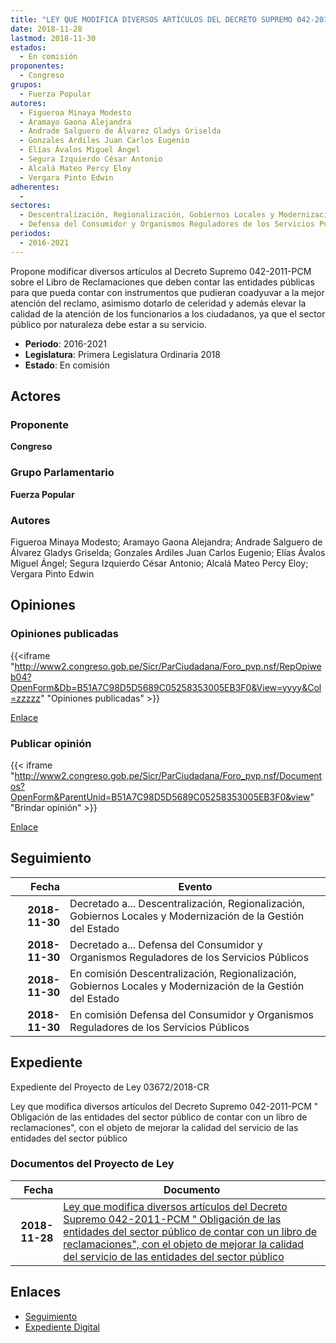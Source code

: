 ```yaml
---
title: "LEY QUE MODIFICA DIVERSOS ARTÍCULOS DEL DECRETO SUPREMO 042-2011-PCM, OBLIGACIÓN DE LAS ENTIDADES DEL SECTOR PÚBLICO DE CONTAR CON UN LIBRO DE RECLAMACIONES, CON EL OBJETO DE MEJORAR LA CALIDAD DEL SERVICIO DE LAS ENTIDADES DEL SECTOR PÚBLICO"
date: 2018-11-28
lastmod: 2018-11-30
estados: 
  - En comisión
proponentes: 
  - Congreso
grupos: 
  - Fuerza Popular
autores: 
  - Figueroa Minaya Modesto
  - Aramayo Gaona Alejandra
  - Andrade Salguero de Álvarez Gladys Griselda
  - Gonzales Ardiles Juan Carlos Eugenio
  - Elías Ávalos Miguel Ángel
  - Segura Izquierdo César Antonio
  - Alcalá Mateo Percy Eloy
  - Vergara Pinto Edwin
adherentes: 
  - 
sectores: 
  - Descentralización, Regionalización, Gobiernos Locales y Modernización de la Gestión del Estado
  - Defensa del Consumidor y Organismos Reguladores de los Servicios Públicos
periodos: 
  - 2016-2021
---
```


Propone modificar diversos artículos al Decreto Supremo 042-2011-PCM sobre el Libro de Reclamaciones que deben contar las entidades públicas para que pueda contar con instrumentos que pudieran coadyuvar a la mejor atención del reclamo, asimismo dotarlo de celeridad y además elevar la calidad de la atención de los funcionarios a los ciudadanos, ya que el sector público por naturaleza debe estar a su servicio.

- **Periodo**: 2016-2021
- **Legislatura**: Primera Legislatura Ordinaria 2018
- **Estado**: En comisión

## Actores

### Proponente

**Congreso**

### Grupo Parlamentario

**Fuerza Popular**

### Autores

Figueroa Minaya Modesto; Aramayo Gaona Alejandra; Andrade Salguero de Álvarez Gladys Griselda; Gonzales Ardiles Juan Carlos Eugenio; Elías Ávalos Miguel Ángel; Segura Izquierdo César Antonio; Alcalá Mateo Percy Eloy; Vergara Pinto Edwin


## Opiniones

### Opiniones publicadas

{{<iframe "http://www2.congreso.gob.pe/Sicr/ParCiudadana/Foro_pvp.nsf/RepOpiweb04?OpenForm&Db=B51A7C98D5D5689C05258353005EB3F0&View=yyyy&Col=zzzzz" "Opiniones publicadas" >}}

[Enlace](http://www2.congreso.gob.pe/Sicr/ParCiudadana/Foro_pvp.nsf/RepOpiweb04?OpenForm&Db=B51A7C98D5D5689C05258353005EB3F0&View=yyyy&Col=zzzzz)
### Publicar opinión

{{< iframe "http://www2.congreso.gob.pe/Sicr/ParCiudadana/Foro_pvp.nsf/Documentos?OpenForm&ParentUnid=B51A7C98D5D5689C05258353005EB3F0&view" "Brindar opinión" >}}

[Enlace](http://www2.congreso.gob.pe/Sicr/ParCiudadana/Foro_pvp.nsf/Documentos?OpenForm&ParentUnid=B51A7C98D5D5689C05258353005EB3F0&view)

## Seguimiento

| Fecha | Evento |
|------:|--------|
| **2018-11-30** | Decretado a... Descentralización, Regionalización, Gobiernos Locales y Modernización de la Gestión del Estado|
| **2018-11-30** | Decretado a... Defensa del Consumidor y Organismos Reguladores de los Servicios Públicos|
| **2018-11-30** | En comisión Descentralización, Regionalización, Gobiernos Locales y Modernización de la Gestión del Estado|
| **2018-11-30** | En comisión Defensa del Consumidor y Organismos Reguladores de los Servicios Públicos|


## Expediente

Expediente del Proyecto de Ley 03672/2018-CR

Ley que modifica diversos artículos del Decreto Supremo 042-2011-PCM " Obligación de las entidades del sector público de contar con un libro de reclamaciones", con el objeto de mejorar la calidad del servicio de las entidades del sector público


### Documentos del Proyecto de Ley

| Fecha | Documento |
|------:|--------|
| **2018-11-28** | [Ley que modifica diversos artículos del Decreto Supremo 042-2011-PCM " Obligación de las entidades del sector público de contar con un libro de reclamaciones", con el objeto de mejorar la calidad del servicio de las entidades del sector público](http://www.leyes.congreso.gob.pe/Documentos/2016_2021/Proyectos_de_Ley_y_de_Resoluciones_Legislativas/PL0367220181128..pdf) |

## Enlaces 

- [Seguimiento](http://www2.congreso.gob.pehttp://www2.congreso.gob.pe/Sicr/TraDocEstProc/CLProLey2016.nsf/f7fff46988ca05b1052578e100829cc7/b77b9f39832c52ff0525835300603862?OpenDocument)
- [Expediente Digital](http://www2.congreso.gob.pehttp://www2.congreso.gob.pe/Sicr/TraDocEstProc/CLProLey2016.nsf/f7fff46988ca05b1052578e100829cc7/b77b9f39832c52ff0525835300603862?OpenDocument&Click=05257FB7005EB655.eb71d0cf91d8294e05256cdf006b5706/$Body/0.1C6C)
